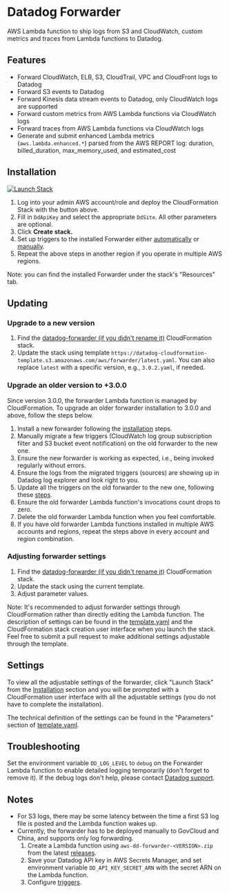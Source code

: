 # Datadog Forwarder

AWS Lambda function to ship logs from S3 and CloudWatch, custom metrics and traces from Lambda functions to Datadog.

## Features

- Forward CloudWatch, ELB, S3, CloudTrail, VPC and CloudFront logs to Datadog
- Forward S3 events to Datadog
- Forward Kinesis data stream events to Datadog, only CloudWatch logs are supported
- Forward custom metrics from AWS Lambda functions via CloudWatch logs
- Forward traces from AWS Lambda functions via CloudWatch logs
- Generate and submit enhanced Lambda metrics (`aws.lambda.enhanced.*`) parsed from the AWS REPORT log: duration, billed_duration, max_memory_used, and estimated_cost

## Installation

[![Launch Stack](https://s3.amazonaws.com/cloudformation-examples/cloudformation-launch-stack.png)](https://console.aws.amazon.com/cloudformation/home#/stacks/create/review?stackName=datadog-forwarder&templateURL=https://datadog-cloudformation-template.s3.amazonaws.com/aws/forwarder/latest.yaml)

1. Log into your admin AWS account/role and deploy the CloudFormation Stack with the button above.
1. Fill in `DdApiKey` and select the appropriate `DdSite`. All other parameters are optional.
1. Click **Create stack.**
1. Set up triggers to the installed Forwarder either [automatically](https://docs.datadoghq.com/integrations/amazon_web_services/?tab=allpermissions#automatically-setup-triggers) or [manually](https://docs.datadoghq.com/integrations/amazon_web_services/?tab=allpermissions#manually-setup-triggers).
1. Repeat the above steps in another region if you operate in multiple AWS regions. 

Note: you can find the installed Forwarder under the stack's "Resources" tab.

## Updating

### Upgrade to a new version

1. Find the [datadog-forwarder (if you didn't rename it)](https://console.aws.amazon.com/cloudformation/home#/stacks?filteringText=datadog) CloudFormation stack.
1. Update the stack using template `https://datadog-cloudformation-template.s3.amazonaws.com/aws/forwarder/latest.yaml`. You can also replace `latest` with a specific version, e.g., `3.0.2.yaml`, if needed.

### Upgrade an older version to +3.0.0

Since version 3.0.0, the forwarder Lambda function is managed by CloudFormation. To upgrade an older forwarder installation to 3.0.0 and above, follow the steps below.

1. Install a new forwarder following the [installation](#installation) steps.
1. Manually migrate a few triggers (CloudWatch log group subscription filter and S3 bucket event notification) on the old forwarder to the new one.
1. Ensure the new forwarder is working as expected, i.e., being invoked regularly without errors.
1. Ensure the logs from the migrated triggers (sources) are showing up in Datadog log explorer and look right to you.
1. Update all the triggers on the old forwarder to the new one, following these [steps](https://docs.datadoghq.com/integrations/amazon_web_services/?tab=allpermissions#send-aws-service-logs-to-datadog).
1. Ensure the old forwarder Lambda function's invocations count drops to zero.
1. Delete the old forwarder Lambda function when you feel comfortable.
1. If you have old forwarder Lambda functions installed in multiple AWS accounts and regions, repeat the steps above in every account and region combination.

### Adjusting forwarder settings

1. Find the [datadog-forwarder (if you didn't rename it)](https://console.aws.amazon.com/cloudformation/home#/stacks?filteringText=datadog) CloudFormation stack.
1. Update the stack using the current template.
1. Adjust parameter values.

Note: It's recommended to adjust forwarder settings through CloudFormation rather than directly editing the Lambda function. The description of settings can be found in the [template.yaml](template.yaml) and the CloudFormation stack creation user interface when you launch the stack. Feel free to submit a pull request to make additional settings adjustable through the template.

## Settings

To view all the adjustable settings of the forwarder, click "Launch Stack" from the [Installation](#installation) section and you will be prompted with a CloudFormation user interface with all the adjustable settings (you do not have to complete the installation).

The technical definition of the settings can be found in the "Parameters" section of [template.yaml](template.yaml).

## Troubleshooting

Set the environment variable `DD_LOG_LEVEL` to `debug` on the Forwarder Lambda function to enable detailed logging temporarily (don't forget to remove it). If the debug logs don't help, please contact [Datadog support](https://www.datadoghq.com/support/).

## Notes

* For S3 logs, there may be some latency between the time a first S3 log file is posted and the Lambda function wakes up.
* Currently, the forwarder has to be deployed manually to GovCloud and China, and supports only log forwarding.
  1. Create a Lambda function using `aws-dd-forwarder-<VERSION>.zip` from the latest [releases](https://github.com/DataDog/datadog-serverless-functions/releases).
  1. Save your Datadog API key in AWS Secrets Manager, and set environment variable `DD_API_KEY_SECRET_ARN` with the secret ARN on the Lambda function.
  1. Configure [triggers](https://docs.datadoghq.com/integrations/amazon_web_services/?tab=allpermissions#send-aws-service-logs-to-datadog).
